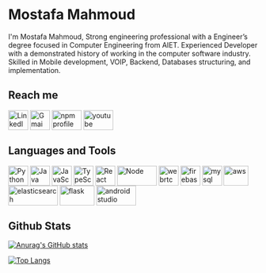 # Mostafa Mahmoud

I'm Mostafa Mahmoud, Strong engineering professional with a Engineer’s degree focused in Computer Engineering from AIET.
Experienced Developer with a demonstrated history of working in the computer software industry. Skilled in Mobile development, VOIP, Backend, Databases structuring, and implementation.

<!--
**mmzaghlool/mmzaghlool** is a ✨ _special_ ✨ repository because its `README.md` (this file) appears on your GitHub profile.

Here are some ideas to get you started:

- 🔭 I’m currently working on ...
- 🌱 I’m currently learning ...
- 👯 I’m looking to collaborate on ...
- 🤔 I’m looking for help with ...
- 💬 Ask me about ...
- 📫 How to reach me: ...
- 😄 Pronouns: ...
- ⚡ Fun fact: ...
-->

## Reach me

<p align="left">
<a href="https://www.linkedin.com/in/mmzaghlool/"><img align="center" src="https://icon-library.com/images/linkedin-icon-png-transparent-background/linkedin-icon-png-transparent-background-15.jpg" alt="LinkedIn profile" height="40" width="40" /></a>
<a href="mailto:mmzaghlool52@gmail.com"><img align="center" src="https://cdn.iconscout.com/icon/free/png-256/gmail-2981844-2476484.png" alt="Gmai account" height="40" width="40" /></a>
<a href="https://www.npmjs.com/~mmzaghlool"><img align="center" src="https://www.tomsquest.com/img/posts/2018-10-02-better-npm-ing/npm_logo.png" alt="npm profile" height="40" width="60" /></a>
<a href="https://www.youtube.com/channel/UCb93KBjFv6rPdB-cggADtig"><img align="center" src="https://ricardoreadingmouse.com.au/wp-content/uploads/2018/04/youtube.png" alt="youtube channel" height="40" width="60" /></a>

## Languages and Tools

<p align="left">
<img align="center" src="https://upload.wikimedia.org/wikipedia/commons/thumb/c/c3/Python-logo-notext.svg/2048px-Python-logo-notext.svg.png" alt="Python" height="40" width="40" />
<img align="center" src="https://logoeps.com/wp-content/uploads/2011/06/java-logo-vector.png" alt="Java" height="40" width="40" />
<img align="center" src="https://upload.wikimedia.org/wikipedia/commons/thumb/9/99/Unofficial_JavaScript_logo_2.svg/480px-Unofficial_JavaScript_logo_2.svg.png" alt="JavaScript" height="40" width="40" />
<img align="center" src="https://upload.wikimedia.org/wikipedia/commons/4/4c/Typescript_logo_2020.svg" alt="TypeScript" height="40" width="40" />
<img align="center" src="https://raw.githubusercontent.com/rexxars/react-hexagon/master/logo/react-hexagon.png" alt="React" height="40" width="40" />
<img align="center" src="https://brandslogos.com/wp-content/uploads/thumbs/nodejs-logo-vector.svg" alt="Node" height="40" width="80" />
<img align="center" src="https://sdtimes.com/wp-content/uploads/2017/11/webrtc.png" alt="webrtc" height="40" width="40" />
<img align="center" src="https://cdn.shortpixel.ai/client/q_glossy,ret_img,w_502,h_518/https://keytotech.com/wp-content/uploads/2019/05/firebase.png" alt="firebase" height="40" width="40" />
<img align="center" src="https://www.elearningworld.org/wp-content/uploads/2019/04/MySQL.svg.png" alt="mysql" height="40" width="40" />
<img align="center" src="https://cloudhedge.io/wp-content/uploads/2017/11/aws.png" alt="aws" height="40" width="50" />
<img align="center" src="https://upload.wikimedia.org/wikipedia/commons/thumb/f/f4/Elasticsearch_logo.svg/800px-Elasticsearch_logo.svg.png" alt="elasticsearch" height="40" width="100" />
<img align="center" src="https://upload.wikimedia.org/wikipedia/commons/thumb/3/3c/Flask_logo.svg/2560px-Flask_logo.svg.png" alt="flask" height="40" width="70" />
<img align="center" src="https://www.pngkit.com/png/full/259-2592742_clip-art-free-mobile-app-development-transprent-png.png" alt="android studio" height="40" width="80" />

</p>

## Github Stats

[![Anurag's GitHub stats](https://github-readme-stats.vercel.app/api?username=mmzaghlool&count_private=true&hide=stars,contribs&show_icons=true)](https://github.com/mmzaghlool)

[![Top Langs](https://github-readme-stats.vercel.app/api/top-langs/?username=mmzaghlool&hide=ruby,objective-c,starlark&exclude_repo=Atm-&layout=compact)](https://github.com/mmzaghlool)

